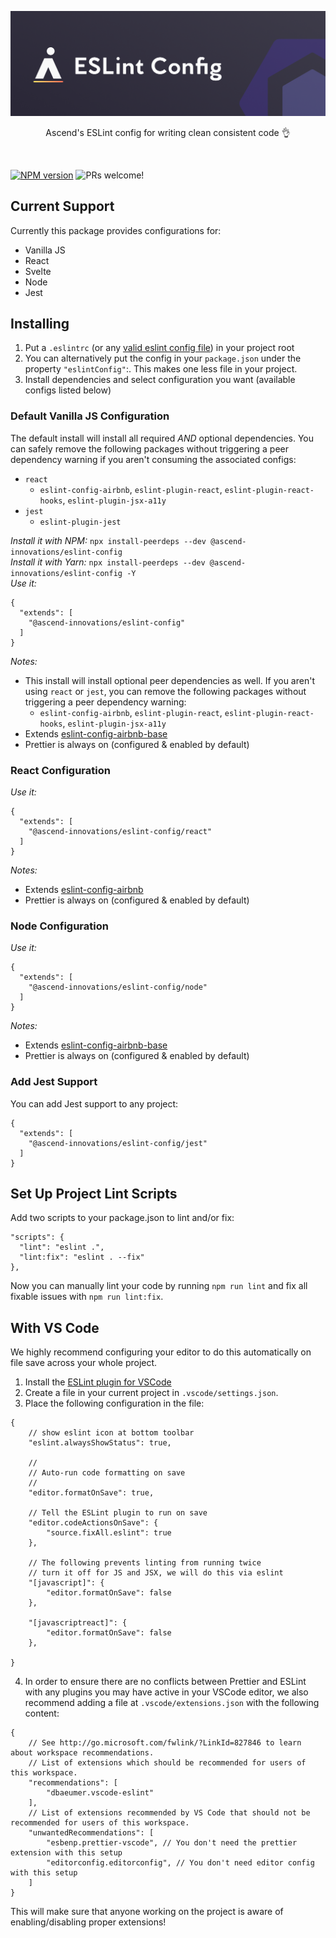 <p align="center">
  <img src="../../.github/assets/eslint-config.png" />
</p>
<p align="center">
  Ascend's ESLint config for writing clean consistent code 👌
</p>
<br/>

<span class="badge-npmversion"><a href="https://www.npmjs.com/package/@ascend-innovations/eslint-config" title="View this project on NPM"><img src="https://img.shields.io/npm/v/@ascend-innovations/eslint-config.svg" alt="NPM version" /></a></span> <img src="https://img.shields.io/badge/PRs-welcome-orange.svg" alt="PRs welcome!" />

## Current Support

Currently this package provides configurations for:

- Vanilla JS
- React
- Svelte
- Node
- Jest

## Installing

1. Put a `.eslintrc` (or any [valid eslint config file](https://eslint.org/docs/user-guide/configuring/configuration-files#configuration-file-formats)) in your project root
2. You can alternatively put the config in your `package.json` under the property `"eslintConfig"`:. This makes one less file in your project.
3. Install dependencies and select configuration you want (available configs listed below)

### Default Vanilla JS Configuration

The default install will install all required _AND_ optional dependencies. You can safely remove the following packages without triggering a peer dependency warning if you aren't consuming the associated configs:

- `react`
  - `eslint-config-airbnb`, `eslint-plugin-react`, `eslint-plugin-react-hooks`, `eslint-plugin-jsx-a11y`
- `jest`
  - `eslint-plugin-jest`

_Install it with NPM:_ `npx install-peerdeps --dev @ascend-innovations/eslint-config`\
_Install it with Yarn:_ `npx install-peerdeps --dev @ascend-innovations/eslint-config -Y`\
_Use it:_

```
{
  "extends": [
    "@ascend-innovations/eslint-config"
  ]
}
```

_Notes:_

- This install will install optional peer dependencies as well. If you aren't using `react` or `jest`, you can remove the following packages without triggering a peer dependency warning:
  - `eslint-config-airbnb`, `eslint-plugin-react`, `eslint-plugin-react-hooks`, `eslint-plugin-jsx-a11y`
- Extends [eslint-config-airbnb-base](https://github.com/airbnb/javascript/tree/master/packages/eslint-config-airbnb-base)
- Prettier is always on (configured & enabled by default)

### React Configuration

_Use it:_

```
{
  "extends": [
    "@ascend-innovations/eslint-config/react"
  ]
}
```

_Notes:_

- Extends [eslint-config-airbnb](https://github.com/airbnb/javascript/tree/master/packages/eslint-config-airbnb)
- Prettier is always on (configured & enabled by default)

### Node Configuration

_Use it:_

```
{
  "extends": [
    "@ascend-innovations/eslint-config/node"
  ]
}
```

_Notes:_

- Extends [eslint-config-airbnb-base](https://github.com/airbnb/javascript/tree/master/packages/eslint-config-airbnb-base)
- Prettier is always on (configured & enabled by default)

### Add Jest Support

You can add Jest support to any project:

```
{
  "extends": [
    "@ascend-innovations/eslint-config/jest"
  ]
}
```

## Set Up Project Lint Scripts

Add two scripts to your package.json to lint and/or fix:

```
"scripts": {
  "lint": "eslint .",
  "lint:fix": "eslint . --fix"
},
```

Now you can manually lint your code by running `npm run lint` and fix all fixable issues with `npm run lint:fix`.

## With VS Code

We highly recommend configuring your editor to do this automatically on file save across your whole project.

1. Install the [ESLint plugin for VSCode](https://marketplace.visualstudio.com/items?itemName=dbaeumer.vscode-eslint)
2. Create a file in your current project in `.vscode/settings.json`.
3. Place the following configuration in the file:

```
{
    // show eslint icon at bottom toolbar
    "eslint.alwaysShowStatus": true,

    //
    // Auto-run code formatting on save
    //
    "editor.formatOnSave": true,

    // Tell the ESLint plugin to run on save
    "editor.codeActionsOnSave": {
        "source.fixAll.eslint": true
    },

    // The following prevents linting from running twice
    // turn it off for JS and JSX, we will do this via eslint
    "[javascript]": {
        "editor.formatOnSave": false
    },

    "[javascriptreact]": {
        "editor.formatOnSave": false
    },

}
```

4. In order to ensure there are no conflicts between Prettier and ESLint with any plugins you may have active in your VSCode editor, we also recommend adding a file at `.vscode/extensions.json` with the following content:

```
{
    // See http://go.microsoft.com/fwlink/?LinkId=827846 to learn about workspace recommendations.
    // List of extensions which should be recommended for users of this workspace.
    "recommendations": [
        "dbaeumer.vscode-eslint"
    ],
    // List of extensions recommended by VS Code that should not be recommended for users of this workspace.
    "unwantedRecommendations": [
        "esbenp.prettier-vscode", // You don't need the prettier extension with this setup
        "editorconfig.editorconfig", // You don't need editor config with this setup
    ]
}
```

This will make sure that anyone working on the project is aware of enabling/disabling proper extensions!
